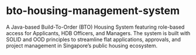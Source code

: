 # bto-housing-management-system
A Java-based Build-To-Order (BTO) Housing System featuring role-based access for Applicants, HDB Officers, and Managers. The system is built with SOLID and OOD principles to streamline flat applications, approvals, and project management in Singapore’s public housing ecosystem.
